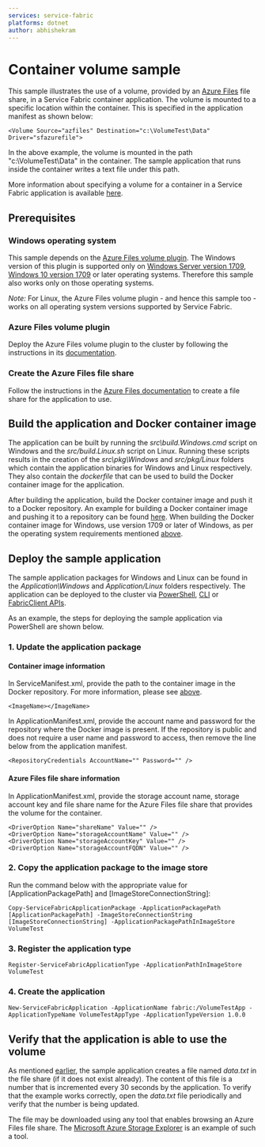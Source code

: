 ```yaml
---
services: service-fabric
platforms: dotnet
author: abhishekram
---
```

# Container volume sample
This sample illustrates the use of a volume, provided by an [Azure Files](https://docs.microsoft.com/azure/storage/files/storage-files-introduction) file share, in a Service Fabric container application. The volume is mounted to a specific location within the container. This is specified in the application manifest as shown below:

    <Volume Source="azfiles" Destination="c:\VolumeTest\Data" Driver="sfazurefile">

In the above example, the volume is mounted in the path "c:\VolumeTest\Data" in the container. The sample application that runs inside the container writes a text file under this path.

More information about specifying a volume for a container in a Service Fabric application is available [here](https://docs.microsoft.com/en-us/azure/service-fabric/service-fabric-containers-volume-logging-drivers).

## Prerequisites
### Windows operating system
This sample depends on the [Azure Files volume plugin](http://download.microsoft.com/download/C/0/3/C0373AA9-DEFA-48CF-9EBE-994CA2A5FA2F/AzureFilesVolumePlugin.6.255.389.9494.zip). The Windows version of this plugin is supported only on [Windows Server version 1709](https://docs.microsoft.com/en-us/windows-server/get-started/whats-new-in-windows-server-1709), [Windows 10 version 1709](https://docs.microsoft.com/en-us/windows/whats-new/whats-new-windows-10-version-1709) or later operating systems. Therefore this sample also works only on those operating systems.

_Note:_ For Linux, the Azure Files volume plugin - and hence this sample too - works on all operating system versions supported by Service Fabric.

### Azure Files volume plugin
Deploy the Azure Files volume plugin to the cluster by following the instructions in its [documentation](https://docs.microsoft.com/en-us/azure/service-fabric/service-fabric-containers-volume-logging-drivers#deploy-the-service-fabric-azure-files-application).

### Create the Azure Files file share
Follow the instructions in the [Azure Files documentation](https://docs.microsoft.com/en-us/azure/storage/files/storage-how-to-create-file-share) to create a file share for the application to use.

## Build the application and Docker container image
The application can be built by running the _src\build.Windows.cmd_ script on Windows and the _src/build.Linux.sh_ script on Linux. Running these scripts results in the creation of the _src\pkg\Windows_ and _src/pkg/Linux_ folders which contain the application binaries for Windows and Linux respectively. They also contain the _dockerfile_ that can be used to build the Docker container image for the application.

After building the application, build the Docker container image and push it to a Docker repository. An example for building a Docker container image and pushing it to a repository can be found [here](https://github.com/Azure-Samples/service-fabric-containers/tree/master/Windows#how-to-build-and-deploy-the-containerapplication). When building the Docker container image for Windows, use version 1709 or later of Windows, as per the operating system requirements mentioned [above](#windows-operating-system).

## Deploy the sample application
The sample application packages for Windows and Linux can be found in the _Application\Windows_ and _Application/Linux_ folders respectively. The application can be deployed to the cluster via [PowerShell](https://docs.microsoft.com/en-us/azure/service-fabric/service-fabric-deploy-remove-applications), [CLI](https://docs.microsoft.com/en-us/azure/service-fabric/service-fabric-application-lifecycle-sfctl) or [FabricClient APIs](https://docs.microsoft.com/en-us/azure/service-fabric/service-fabric-deploy-remove-applications-fabricclient).

As an example, the steps for deploying the sample application via PowerShell are shown below.

### 1. Update the application package
#### Container image information
In ServiceManifest.xml, provide the path to the container image in the Docker repository. For more information, please see [above](#build-the-application-and-docker-container-image).

    <ImageName></ImageName>

In ApplicationManifest.xml, provide the account name and password for the repository where the Docker image is present. If the repository is public and does not require a user name and password to access, then remove the line below from the application manifest.

    <RepositoryCredentials AccountName="" Password="" />

#### Azure Files file share information
In ApplicationManifest.xml, provide the storage account name, storage account key and file share name for the Azure Files file share that provides the volume for the container.

    <DriverOption Name="shareName" Value="" />
    <DriverOption Name="storageAccountName" Value="" />
    <DriverOption Name="storageAccountKey" Value="" />
    <DriverOption Name="storageAccountFQDN" Value="" />

### 2. Copy the application package to the image store
Run the command below with the appropriate value for [ApplicationPackagePath] and [ImageStoreConnectionString]:

    Copy-ServiceFabricApplicationPackage -ApplicationPackagePath [ApplicationPackagePath] -ImageStoreConnectionString [ImageStoreConnectionString] -ApplicationPackagePathInImageStore VolumeTest

### 3. Register the application type

    Register-ServiceFabricApplicationType -ApplicationPathInImageStore VolumeTest

### 4. Create the application

    New-ServiceFabricApplication -ApplicationName fabric:/VolumeTestApp -ApplicationTypeName VolumeTestAppType -ApplicationTypeVersion 1.0.0

## Verify that the application is able to use the volume
As mentioned [earlier](#container-volume-sample), the sample application creates a file named _data.txt_ in the file share (if it does not exist already). The content of this file is a number that is incremented every 30 seconds by the application. To verify that the example works correctly, open the _data.txt_ file periodically and verify that the number is being updated.

The file may be downloaded using any tool that enables browsing an Azure Files file share. The [Microsoft Azure Storage Explorer](https://azure.microsoft.com/en-us/features/storage-explorer/) is an example of such a tool.
